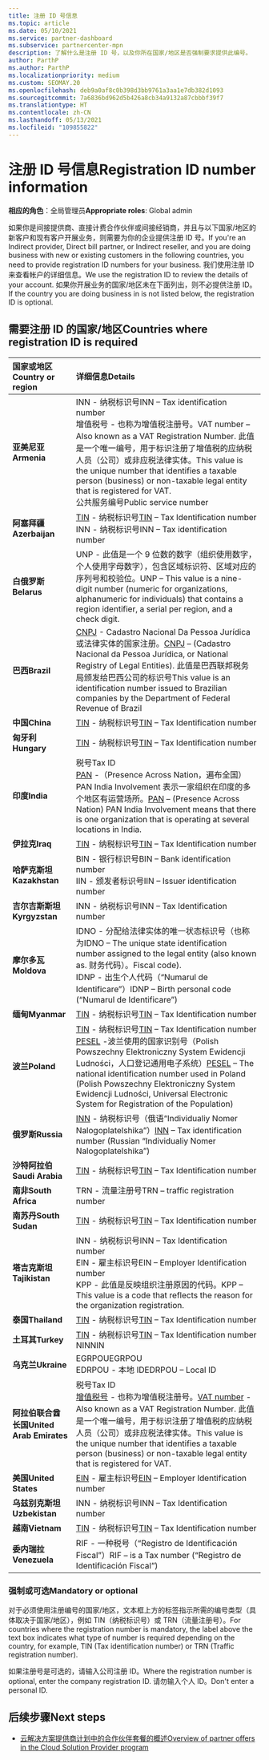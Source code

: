 ```yaml
---
title: 注册 ID 号信息
ms.topic: article
ms.date: 05/10/2021
ms.service: partner-dashboard
ms.subservice: partnercenter-mpn
description: 了解什么是注册 ID 号，以及你所在国家/地区是否强制要求提供此编号。
author: ParthP
ms.author: ParthP
ms.localizationpriority: medium
ms.custom: SEOMAY.20
ms.openlocfilehash: deb9a0af8c0b398d3bb9761a3aa1e7db382d1093
ms.sourcegitcommit: 7a6836bd962d5b426a8cb34a9132a87cbbbf39f7
ms.translationtype: HT
ms.contentlocale: zh-CN
ms.lasthandoff: 05/13/2021
ms.locfileid: "109855822"
---
```

# <a name="registration-id-number-information"></a><span data-ttu-id="729ec-103">注册 ID 号信息</span><span class="sxs-lookup"><span data-stu-id="729ec-103">Registration ID number information</span></span>

<span data-ttu-id="729ec-104">**相应的角色**：全局管理员</span><span class="sxs-lookup"><span data-stu-id="729ec-104">**Appropriate roles**: Global admin</span></span>
 
<span data-ttu-id="729ec-105">如果你是间接提供商、直接计费合作伙伴或间接经销商，并且与以下国家/地区的新客户和现有客户开展业务，则需要为你的企业提供注册 ID 号。</span><span class="sxs-lookup"><span data-stu-id="729ec-105">If you're an Indirect provider, Direct bill partner, or Indirect reseller, and you are doing business with new or existing customers in the following countries, you need to provide registration ID numbers for your business.</span></span> <span data-ttu-id="729ec-106">我们使用注册 ID 来查看帐户的详细信息。</span><span class="sxs-lookup"><span data-stu-id="729ec-106">We use the registration ID to review the details of your account.</span></span> <span data-ttu-id="729ec-107">如果你开展业务的国家/地区未在下面列出，则不必提供注册 ID。</span><span class="sxs-lookup"><span data-stu-id="729ec-107">If the country you are doing business in is not listed below, the registration ID is optional.</span></span>

## <a name="countries-where-registration-id-is-required"></a><span data-ttu-id="729ec-108">需要注册 ID 的国家/地区</span><span class="sxs-lookup"><span data-stu-id="729ec-108">Countries where registration ID is required</span></span>

| <span data-ttu-id="729ec-109">**国家或地区**</span><span class="sxs-lookup"><span data-stu-id="729ec-109">**Country or region**</span></span> | <span data-ttu-id="729ec-110">**详细信息**</span><span class="sxs-lookup"><span data-stu-id="729ec-110">**Details**</span></span> |
|:--|:--|
| <span data-ttu-id="729ec-111">**亚美尼亚**</span><span class="sxs-lookup"><span data-stu-id="729ec-111">**Armenia**</span></span> | <span data-ttu-id="729ec-112">INN - 纳税标识号</span><span class="sxs-lookup"><span data-stu-id="729ec-112">INN – Tax identification number</span></span><br><span data-ttu-id="729ec-113">增值税号 - 也称为增值税注册号。</span><span class="sxs-lookup"><span data-stu-id="729ec-113">VAT number – Also known as a VAT Registration Number.</span></span> <span data-ttu-id="729ec-114">此值是一个唯一编号，用于标识注册了增值税的应纳税人员（公司）或非应税法律实体。</span><span class="sxs-lookup"><span data-stu-id="729ec-114">This value is the unique number that identifies a taxable person (business) or non-taxable legal entity that is registered for VAT.</span></span><br><span data-ttu-id="729ec-115">公共服务编号</span><span class="sxs-lookup"><span data-stu-id="729ec-115">Public service number</span></span> |
| <span data-ttu-id="729ec-116">**阿塞拜疆**</span><span class="sxs-lookup"><span data-stu-id="729ec-116">**Azerbaijan**</span></span>  | <span data-ttu-id="729ec-117">[TIN](http://www.oecd.org/tax/automatic-exchange/crs-implementation-and-assistance/tax-identification-numbers/Azerbaijan-TIN.pdf) - 纳税标识号</span><span class="sxs-lookup"><span data-stu-id="729ec-117">[TIN](http://www.oecd.org/tax/automatic-exchange/crs-implementation-and-assistance/tax-identification-numbers/Azerbaijan-TIN.pdf) – Tax Identification number</span></span><br><span data-ttu-id="729ec-118">INN - 纳税标识号</span><span class="sxs-lookup"><span data-stu-id="729ec-118">INN – Tax identification number</span></span> |
| <span data-ttu-id="729ec-119">**白俄罗斯**</span><span class="sxs-lookup"><span data-stu-id="729ec-119">**Belarus**</span></span>  | <span data-ttu-id="729ec-120">UNP - 此值是一个 9 位数的数字（组织使用数字，个人使用字母数字），包含区域标识符、区域对应的序列号和校验位。</span><span class="sxs-lookup"><span data-stu-id="729ec-120">UNP – This value is a nine-digit number (numeric for organizations, alphanumeric for individuals) that contains a region identifier, a serial per region, and a check digit.</span></span> |
|<span data-ttu-id="729ec-121">**巴西**</span><span class="sxs-lookup"><span data-stu-id="729ec-121">**Brazil**</span></span> | <span data-ttu-id="729ec-122">[CNPJ](http://www.oecd.org/tax/automatic-exchange/crs-implementation-and-assistance/tax-identification-numbers/Brazil-TIN.pdf) - Cadastro Nacional Da Pessoa Jurídica 或法律实体的国家注册。</span><span class="sxs-lookup"><span data-stu-id="729ec-122">[CNPJ](http://www.oecd.org/tax/automatic-exchange/crs-implementation-and-assistance/tax-identification-numbers/Brazil-TIN.pdf) – (Cadastro Nacional da Pessoa Jurídica, or National Registry of Legal Entities).</span></span> <span data-ttu-id="729ec-123">此值是巴西联邦税务局颁发给巴西公司的标识号</span><span class="sxs-lookup"><span data-stu-id="729ec-123">This value is an identification number issued to Brazilian companies by the Department of Federal Revenue of Brazil</span></span>  |
| <span data-ttu-id="729ec-124">**中国**</span><span class="sxs-lookup"><span data-stu-id="729ec-124">**China**</span></span> | <span data-ttu-id="729ec-125">[TIN](http://www.oecd.org/tax/automatic-exchange/crs-implementation-and-assistance/tax-identification-numbers/China-TIN.pdf) - 纳税标识号</span><span class="sxs-lookup"><span data-stu-id="729ec-125">[TIN](http://www.oecd.org/tax/automatic-exchange/crs-implementation-and-assistance/tax-identification-numbers/China-TIN.pdf) – Tax Identification number</span></span> |
| <span data-ttu-id="729ec-126">**匈牙利**</span><span class="sxs-lookup"><span data-stu-id="729ec-126">**Hungary**</span></span>  | <span data-ttu-id="729ec-127">[TIN](http://www.oecd.org/tax/automatic-exchange/crs-implementation-and-assistance/tax-identification-numbers/Hungary-TIN.pdf) - 纳税标识号</span><span class="sxs-lookup"><span data-stu-id="729ec-127">[TIN](http://www.oecd.org/tax/automatic-exchange/crs-implementation-and-assistance/tax-identification-numbers/Hungary-TIN.pdf) – Tax Identification number</span></span> |
| <span data-ttu-id="729ec-128">**印度**</span><span class="sxs-lookup"><span data-stu-id="729ec-128">**India**</span></span> | <span data-ttu-id="729ec-129">税号</span><span class="sxs-lookup"><span data-stu-id="729ec-129">Tax ID</span></span><br><span data-ttu-id="729ec-130">[PAN](http://www.oecd.org/tax/automatic-exchange/crs-implementation-and-assistance/tax-identification-numbers/India-TIN.pdf) -（Presence Across Nation，遍布全国）PAN India Involvement 表示一家组织在印度的多个地区有运营场所。</span><span class="sxs-lookup"><span data-stu-id="729ec-130">[PAN](http://www.oecd.org/tax/automatic-exchange/crs-implementation-and-assistance/tax-identification-numbers/India-TIN.pdf) – (Presence Across Nation) PAN India Involvement means that there is one organization that is operating at several locations in India.</span></span> |
| <span data-ttu-id="729ec-131">**伊拉克**</span><span class="sxs-lookup"><span data-stu-id="729ec-131">**Iraq**</span></span> | <span data-ttu-id="729ec-132">[TIN](http://www.oecd.org/tax/automatic-exchange/crs-implementation-and-assistance/tax-identification-numbers/) - 纳税标识号</span><span class="sxs-lookup"><span data-stu-id="729ec-132">[TIN](http://www.oecd.org/tax/automatic-exchange/crs-implementation-and-assistance/tax-identification-numbers/) – Tax Identification number</span></span> |
| <span data-ttu-id="729ec-133">**哈萨克斯坦**</span><span class="sxs-lookup"><span data-stu-id="729ec-133">**Kazakhstan**</span></span>  | <span data-ttu-id="729ec-134">BIN - 银行标识号</span><span class="sxs-lookup"><span data-stu-id="729ec-134">BIN – Bank identification number</span></span><br><span data-ttu-id="729ec-135">IIN - 颁发者标识号</span><span class="sxs-lookup"><span data-stu-id="729ec-135">IIN – Issuer identification number</span></span> |
| <span data-ttu-id="729ec-136">**吉尔吉斯斯坦**</span><span class="sxs-lookup"><span data-stu-id="729ec-136">**Kyrgyzstan**</span></span>  | <span data-ttu-id="729ec-137">INN - 纳税标识号</span><span class="sxs-lookup"><span data-stu-id="729ec-137">INN – Tax Identification number</span></span> |
| <span data-ttu-id="729ec-138">**摩尔多瓦**</span><span class="sxs-lookup"><span data-stu-id="729ec-138">**Moldova**</span></span>  | <span data-ttu-id="729ec-139">IDNO - 分配给法律实体的唯一状态标识号（也称为</span><span class="sxs-lookup"><span data-stu-id="729ec-139">IDNO – The unique state identification number assigned to the legal entity (also known as.</span></span> <span data-ttu-id="729ec-140">财务代码）。</span><span class="sxs-lookup"><span data-stu-id="729ec-140">Fiscal code).</span></span><br><span data-ttu-id="729ec-141">IDNP - 出生个人代码（“Numarul de Identificare”）</span><span class="sxs-lookup"><span data-stu-id="729ec-141">IDNP – Birth personal code (“Numarul de Identificare”)</span></span> |
| <span data-ttu-id="729ec-142">**缅甸**</span><span class="sxs-lookup"><span data-stu-id="729ec-142">**Myanmar**</span></span> | <span data-ttu-id="729ec-143">[TIN](http://www.oecd.org/tax/automatic-exchange/crs-implementation-and-assistance/tax-identification-numbers/) - 纳税标识号</span><span class="sxs-lookup"><span data-stu-id="729ec-143">[TIN](http://www.oecd.org/tax/automatic-exchange/crs-implementation-and-assistance/tax-identification-numbers/) – Tax Identification number</span></span> |
| <span data-ttu-id="729ec-144">**波兰**</span><span class="sxs-lookup"><span data-stu-id="729ec-144">**Poland**</span></span>  | <span data-ttu-id="729ec-145">[TIN](http://www.oecd.org/tax/automatic-exchange/crs-implementation-and-assistance/tax-identification-numbers/Poland-TIN.pdf) - 纳税标识号</span><span class="sxs-lookup"><span data-stu-id="729ec-145">[TIN](http://www.oecd.org/tax/automatic-exchange/crs-implementation-and-assistance/tax-identification-numbers/Poland-TIN.pdf) – Tax Identification   number</span></span><br><span data-ttu-id="729ec-146">[PESEL](http://www.oecd.org/tax/automatic-exchange/crs-implementation-and-assistance/tax-identification-numbers/Poland-TIN.pdf) -波兰使用的国家识别号（Polish Powszechny Elektroniczny System Ewidencji Ludności，人口登记通用电子系统）</span><span class="sxs-lookup"><span data-stu-id="729ec-146">[PESEL](http://www.oecd.org/tax/automatic-exchange/crs-implementation-and-assistance/tax-identification-numbers/Poland-TIN.pdf) – The national identification number used in Poland (Polish Powszechny Elektroniczny System Ewidencji Ludności, Universal Electronic System for Registration of the Population)</span></span> |
| <span data-ttu-id="729ec-147">**俄罗斯**</span><span class="sxs-lookup"><span data-stu-id="729ec-147">**Russia**</span></span>  | <span data-ttu-id="729ec-148">[INN](http://www.oecd.org/tax/automatic-exchange/crs-implementation-and-assistance/tax-identification-numbers/Russia-TIN.pdf) - 纳税标识号（俄语“Individualiy Nomer Nalogoplatelshika”）</span><span class="sxs-lookup"><span data-stu-id="729ec-148">[INN](http://www.oecd.org/tax/automatic-exchange/crs-implementation-and-assistance/tax-identification-numbers/Russia-TIN.pdf) – Tax identification number (Russian “Individualiy Nomer Nalogoplatelshika”)</span></span> | 
| <span data-ttu-id="729ec-149">**沙特阿拉伯**</span><span class="sxs-lookup"><span data-stu-id="729ec-149">**Saudi Arabia**</span></span> | <span data-ttu-id="729ec-150">[TIN](http://www.oecd.org/tax/automatic-exchange/crs-implementation-and-assistance/tax-identification-numbers/Saudi-Arabia-TIN.pdf) - 纳税标识号</span><span class="sxs-lookup"><span data-stu-id="729ec-150">[TIN](http://www.oecd.org/tax/automatic-exchange/crs-implementation-and-assistance/tax-identification-numbers/Saudi-Arabia-TIN.pdf) – Tax Identification number</span></span> |
| <span data-ttu-id="729ec-151">**南非**</span><span class="sxs-lookup"><span data-stu-id="729ec-151">**South Africa**</span></span> | <span data-ttu-id="729ec-152">TRN - 流量注册号</span><span class="sxs-lookup"><span data-stu-id="729ec-152">TRN – traffic registration number</span></span> |
| <span data-ttu-id="729ec-153">**南苏丹**</span><span class="sxs-lookup"><span data-stu-id="729ec-153">**South Sudan**</span></span> | <span data-ttu-id="729ec-154">[TIN](http://www.oecd.org/tax/automatic-exchange/crs-implementation-and-assistance/tax-identification-numbers/) - 纳税标识号</span><span class="sxs-lookup"><span data-stu-id="729ec-154">[TIN](http://www.oecd.org/tax/automatic-exchange/crs-implementation-and-assistance/tax-identification-numbers/) – Tax Identification number</span></span> |
| <span data-ttu-id="729ec-155">**塔吉克斯坦**</span><span class="sxs-lookup"><span data-stu-id="729ec-155">**Tajikistan**</span></span>  | <span data-ttu-id="729ec-156">INN - 纳税标识号</span><span class="sxs-lookup"><span data-stu-id="729ec-156">INN – Tax Identification   number</span></span><br><span data-ttu-id="729ec-157">EIN - 雇主标识号</span><span class="sxs-lookup"><span data-stu-id="729ec-157">EIN – Employer Identification number</span></span><br><span data-ttu-id="729ec-158">KPP - 此值是反映组织注册原因的代码。</span><span class="sxs-lookup"><span data-stu-id="729ec-158">KPP – This value is a code that reflects the reason for the organization   registration.</span></span> |
| <span data-ttu-id="729ec-159">**泰国**</span><span class="sxs-lookup"><span data-stu-id="729ec-159">**Thailand**</span></span> | <span data-ttu-id="729ec-160">[TIN](http://www.oecd.org/tax/automatic-exchange/crs-implementation-and-assistance/tax-identification-numbers/) - 纳税标识号</span><span class="sxs-lookup"><span data-stu-id="729ec-160">[TIN](http://www.oecd.org/tax/automatic-exchange/crs-implementation-and-assistance/tax-identification-numbers/) – Tax Identification number</span></span> |
| <span data-ttu-id="729ec-161">**土耳其**</span><span class="sxs-lookup"><span data-stu-id="729ec-161">**Turkey**</span></span> | <span data-ttu-id="729ec-162">[TIN](http://www.oecd.org/tax/automatic-exchange/crs-implementation-and-assistance/tax-identification-numbers/Turkey-TIN.pdf) - 纳税标识号</span><span class="sxs-lookup"><span data-stu-id="729ec-162">[TIN](http://www.oecd.org/tax/automatic-exchange/crs-implementation-and-assistance/tax-identification-numbers/Turkey-TIN.pdf) – Tax Identification   number</span></span><br><span data-ttu-id="729ec-163">NIN</span><span class="sxs-lookup"><span data-stu-id="729ec-163">NIN</span></span> |
| <span data-ttu-id="729ec-164">**乌克兰**</span><span class="sxs-lookup"><span data-stu-id="729ec-164">**Ukraine**</span></span>  | <span data-ttu-id="729ec-165">EGRPOU</span><span class="sxs-lookup"><span data-stu-id="729ec-165">EGRPOU</span></span><br><span data-ttu-id="729ec-166">EDRPOU - 本地 ID</span><span class="sxs-lookup"><span data-stu-id="729ec-166">EDRPOU – Local ID</span></span> |
| <span data-ttu-id="729ec-167">**阿拉伯联合酋长国**</span><span class="sxs-lookup"><span data-stu-id="729ec-167">**United Arab Emirates**</span></span> | <span data-ttu-id="729ec-168">税号</span><span class="sxs-lookup"><span data-stu-id="729ec-168">Tax ID</span></span><br><span data-ttu-id="729ec-169">[增值税号](http://www.oecd.org/tax/automatic-exchange/crs-implementation-and-assistance/tax-identification-numbers/UAE-TIN.pdf) - 也称为增值税注册号。</span><span class="sxs-lookup"><span data-stu-id="729ec-169">[VAT number](http://www.oecd.org/tax/automatic-exchange/crs-implementation-and-assistance/tax-identification-numbers/UAE-TIN.pdf) - Also known as a VAT Registration Number.</span></span> <span data-ttu-id="729ec-170">此值是一个唯一编号，用于标识注册了增值税的应纳税人员（公司）或非应税法律实体。</span><span class="sxs-lookup"><span data-stu-id="729ec-170">This value is the unique number that identifies a taxable person (business) or non-taxable legal entity that is registered for VAT.</span></span> |
| <span data-ttu-id="729ec-171">**美国**</span><span class="sxs-lookup"><span data-stu-id="729ec-171">**United States**</span></span> | <span data-ttu-id="729ec-172">[EIN](https://irs.ein-forms-gov.com/?keyword=employer%20identification%20number&source=Google&network=o&device=c&devicemodel=&mobile=&adposition%5d&targetid=kwd-81501461534755:loc-190&msclkid=458d3159f6051392f5286e8e75ed79ce) - 雇主标识号</span><span class="sxs-lookup"><span data-stu-id="729ec-172">[EIN](https://irs.ein-forms-gov.com/?keyword=employer%20identification%20number&source=Google&network=o&device=c&devicemodel=&mobile=&adposition%5d&targetid=kwd-81501461534755:loc-190&msclkid=458d3159f6051392f5286e8e75ed79ce) – Employer Identification number</span></span> |
| <span data-ttu-id="729ec-173">**乌兹别克斯坦**</span><span class="sxs-lookup"><span data-stu-id="729ec-173">**Uzbekistan**</span></span>  | <span data-ttu-id="729ec-174">INN - 纳税标识号</span><span class="sxs-lookup"><span data-stu-id="729ec-174">INN – Tax Identification number</span></span> |
| <span data-ttu-id="729ec-175">**越南**</span><span class="sxs-lookup"><span data-stu-id="729ec-175">**Vietnam**</span></span> | <span data-ttu-id="729ec-176">[TIN](http://www.oecd.org/tax/automatic-exchange/crs-implementation-and-assistance/tax-identification-numbers/) - 纳税标识号</span><span class="sxs-lookup"><span data-stu-id="729ec-176">[TIN](http://www.oecd.org/tax/automatic-exchange/crs-implementation-and-assistance/tax-identification-numbers/) – Tax Identification number</span></span> |
| <span data-ttu-id="729ec-177">**委内瑞拉**</span><span class="sxs-lookup"><span data-stu-id="729ec-177">**Venezuela**</span></span> | <span data-ttu-id="729ec-178">RIF - 一种税号（“Registro de Identificación Fiscal”）</span><span class="sxs-lookup"><span data-stu-id="729ec-178">RIF – is a Tax number (“Registro de Identificación Fiscal”)</span></span> |  

### <a name="mandatory-or-optional"></a><span data-ttu-id="729ec-179">强制或可选</span><span class="sxs-lookup"><span data-stu-id="729ec-179">Mandatory or optional</span></span>
 
<span data-ttu-id="729ec-180">对于必须使用注册编号的国家/地区，文本框上方的标签指示所需的编号类型（具体取决于国家/地区），例如 TIN（纳税标识号）或 TRN（流量注册号）。</span><span class="sxs-lookup"><span data-stu-id="729ec-180">For countries where the registration number is mandatory, the label above the text box indicates what type of number is required depending on the country, for example, TIN (Tax identification number) or  TRN (Traffic registration number).</span></span>

<span data-ttu-id="729ec-181">如果注册号是可选的，请输入公司注册 ID。</span><span class="sxs-lookup"><span data-stu-id="729ec-181">Where the registration number is optional, enter the company registration ID.</span></span> <span data-ttu-id="729ec-182">请勿输入个人 ID。</span><span class="sxs-lookup"><span data-stu-id="729ec-182">Don't enter a personal ID.</span></span>

## <a name="next-steps"></a><span data-ttu-id="729ec-183">后续步骤</span><span class="sxs-lookup"><span data-stu-id="729ec-183">Next steps</span></span>

- [<span data-ttu-id="729ec-184">云解决方案提供商计划中的合作伙伴套餐的概述</span><span class="sxs-lookup"><span data-stu-id="729ec-184">Overview of partner offers in the Cloud Solution Provider program</span></span>](csp-offers.md)
